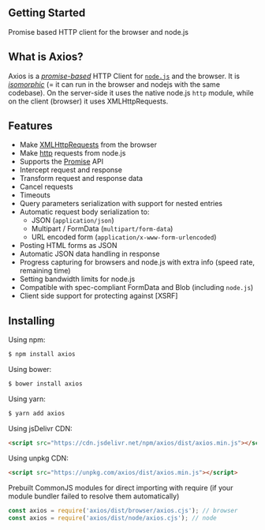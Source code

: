 ## Getting Started

Promise based HTTP client for the browser and node.js
## What is Axios?

Axios is a *[promise-based](https://javascript.info/promise-basics)* HTTP Client for [`node.js`](https://nodejs.org/) and the browser. It is *[isomorphic](https://www.lullabot.com/articles/what-is-an-isomorphic-application)* (= it can run in the browser and nodejs with the same codebase). On the server-side it uses the native node.js `http` module, while on the client (browser) it uses XMLHttpRequests.
## Features

- Make [XMLHttpRequests](https://developer.mozilla.org/en-US/docs/Web/API/XMLHttpRequest) from the browser
- Make [http](http://nodejs.org/api/http.html) requests from node.js
- Supports the [Promise](https://developer.mozilla.org/en-US/docs/Web/JavaScript/Reference/Global_Objects/Promise) API
- Intercept request and response
- Transform request and response data
- Cancel requests
- Timeouts
- Query parameters serialization with support for nested entries
- Automatic request body serialization to:
	- JSON (`application/json`)
	- Multipart / FormData (`multipart/form-data`)
	- URL encoded form (`application/x-www-form-urlencoded`)
- Posting HTML forms as JSON
- Automatic JSON data handling in response
- Progress capturing for browsers and node.js with extra info (speed rate, remaining time)
- Setting bandwidth limits for node.js
- Compatible with spec-compliant FormData and Blob (including `node.js`)
- Client side support for protecting against [XSRF]
## Installing

Using npm:

```bash
$ npm install axios
```

Using bower:

```bash
$ bower install axios
```

Using yarn:

```bash
$ yarn add axios
```

Using jsDelivr CDN:

```html
<script src="https://cdn.jsdelivr.net/npm/axios/dist/axios.min.js"></script>
```

Using unpkg CDN:

```html
<script src="https://unpkg.com/axios/dist/axios.min.js"></script>
```

Prebuilt CommonJS modules for direct importing with require (if your module bundler failed to resolve them automatically)

```js
const axios = require('axios/dist/browser/axios.cjs'); // browser
const axios = require('axios/dist/node/axios.cjs'); // node
```